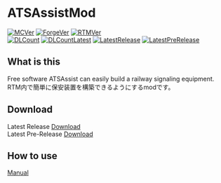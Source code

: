 # ATSAssistMod
[![MCVer](https://img.shields.io/badge/Minecraft-1.7.10-brightgreen)](https://www.minecraft.net/)
[![ForgeVer](https://img.shields.io/badge/Forge-10.13.4.1614-important)](https://files.minecraftforge.net/maven/net/minecraftforge/forge/index_1.7.10.html)
[![RTMVer](https://img.shields.io/badge/RealTrainMod-1.7.10.40-informational)](https://www.curseforge.com/minecraft/mc-mods/realtrainmod/files/2940834)  
[![DLCount](https://img.shields.io/github/downloads/Kai-Z-JP/ATSAssistMod/total)](https://github.com/Kai-Z-JP/ATSAssistMod/releases)
[![DLCountLatest](https://img.shields.io/github/downloads/Kai-Z-JP/ATSAssistMod/latest/total)](https://github.com/Kai-Z-JP/ATSAssistMod/releases/latest)
[![LatestRelease](https://img.shields.io/github/v/release/Kai-Z-JP/ATSAssistMod)](https://github.com/Kai-Z-JP/ATSAssistMod/releases/latest)
[![LatestPreRelease](https://img.shields.io/github/v/release/Kai-Z-JP/ATSAssistMod?include_prereleases)](https://github.com/Kai-Z-JP/ATSAssistMod/releases)

## What is this

Free software ATSAssist can easily build a railway signaling equipment.  
RTM内で簡単に保安装置を構築できるようにするmodです。

## Download

Latest Release [Download](https://github.com/Kai-Z-JP/ATSAssistMod/releases/latest)  
Latest Pre-Release [Download](https://github.com/Kai-Z-JP/ATSAssistMod/releases)

## How to use

[Manual](document/ATSAssistMod1.4.0_Manual.pdf)
